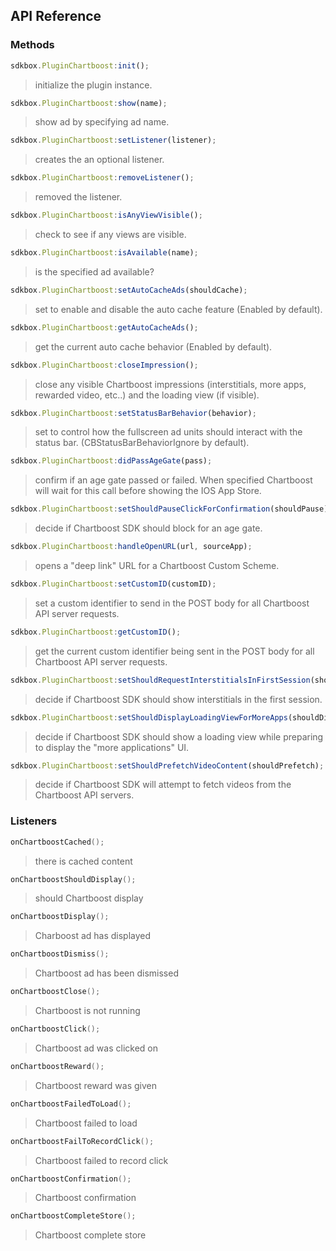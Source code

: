 ## API Reference

### Methods
```javascript
sdkbox.PluginChartboost:init();
```
> initialize the plugin instance.

```javascript
sdkbox.PluginChartboost:show(name);
```
> show ad by specifying ad name.

```javascript
sdkbox.PluginChartboost:setListener(listener);
```
> creates the an optional listener.

```javascript
sdkbox.PluginChartboost:removeListener();
```
> removed the listener.

```javascript
sdkbox.PluginChartboost:isAnyViewVisible();
```
> check to see if any views are visible.

```javascript
sdkbox.PluginChartboost:isAvailable(name);
```
> is the specified ad available?

```javascript
sdkbox.PluginChartboost:setAutoCacheAds(shouldCache);
```
> set to enable and disable the auto cache feature (Enabled by default).

```javascript
sdkbox.PluginChartboost:getAutoCacheAds();
```
> get the current auto cache behavior (Enabled by default).

```javascript
sdkbox.PluginChartboost:closeImpression();
```
> close any visible Chartboost impressions (interstitials, more apps, rewarded
video, etc..) and the loading view (if visible).

```javascript
sdkbox.PluginChartboost:setStatusBarBehavior(behavior);
```
> set to control how the fullscreen ad units should interact with the status bar. (CBStatusBarBehaviorIgnore by default).

```javascript
sdkbox.PluginChartboost:didPassAgeGate(pass);
```
> confirm if an age gate passed or failed. When specified Chartboost will wait for this call before showing the IOS App Store.

```javascript
sdkbox.PluginChartboost:setShouldPauseClickForConfirmation(shouldPause);
```
> decide if Chartboost SDK should block for an age gate.

```javascript
sdkbox.PluginChartboost:handleOpenURL(url, sourceApp);
```
> opens a "deep link" URL for a Chartboost Custom Scheme.

```javascript
sdkbox.PluginChartboost:setCustomID(customID);
```
> set a custom identifier to send in the POST body for all Chartboost API server requests.

```javascript
sdkbox.PluginChartboost:getCustomID();
```
> get the current custom identifier being sent in the POST body for all Chartboost API server requests.

```javascript
sdkbox.PluginChartboost:setShouldRequestInterstitialsInFirstSession(shouldRequest);
```
> decide if Chartboost SDK should show interstitials in the first session.

```javascript
sdkbox.PluginChartboost:setShouldDisplayLoadingViewForMoreApps(shouldDisplay);
```
> decide if Chartboost SDK should show a loading view while preparing to display the "more applications" UI.

```javascript
sdkbox.PluginChartboost:setShouldPrefetchVideoContent(shouldPrefetch);
```
> decide if Chartboost SDK will attempt to fetch videos from the Chartboost API servers.

### Listeners
```lua
onChartboostCached();
```
> there is cached content

```lua
onChartboostShouldDisplay();
```
> should Chartboost display

```lua
onChartboostDisplay();
```
> Charboost ad has displayed

```lua
onChartboostDismiss();
```
> Chartboost ad has been dismissed

```lua
onChartboostClose();
```
> Chartboost is not running

```lua
onChartboostClick();
```
> Chartboost ad was clicked on

```lua
onChartboostReward();
```
> Chartboost reward was given

```lua
onChartboostFailedToLoad();
```
> Chartboost failed to load

```lua
onChartboostFailToRecordClick();
```
> Chartboost failed to record click

```lua
onChartboostConfirmation();
```
> Chartboost confirmation

```lua
onChartboostCompleteStore();
```
> Chartboost complete store
